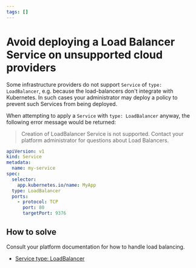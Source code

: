 ```yaml
---
tags: []
---
```


# Avoid deploying a Load Balancer Service on unsupported cloud providers

Some infrastructure providers do not support `Service` of `type: LoadBalancer`, e.g. because the load-balancers don't integrate with Kubernetes.
In such cases your administrator may deploy a policy to prevent such Services from being deployed.

When attempting to apply a `Service` with `type: LoadBalancer` anyway, the following error message would be returned:

> Creation of LoadBalancer Service is not supported.
> Contact your platform administrator for questions about Load Balancers.

```yaml
apiVersion: v1
kind: Service
metadata:
  name: my-service
spec:
  selector:
    app.kubernetes.io/name: MyApp
  type: LoadBalancer
  ports:
    - protocol: TCP
      port: 80
      targetPort: 9376
```

## How to solve

Consult your platform documentation for how to handle load balancing.

- [Service type: LoadBalancer](https://kubernetes.io/docs/concepts/services-networking/service/#loadbalancer)
